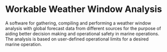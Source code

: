 # Workable Weather Window Analysis

A software for gathering, compiling and performing a weather window analysis with global forecast data from different sources for the purpose of aiding better decision making and operational safety in marine operations. The analysis is based on user-defined operational limits for a desired marine operation.



